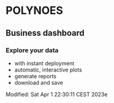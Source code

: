 # POLYNOES
## Business dashboard

### Explore your data
* with instant deployment
* automatic, interactive plots
* generate reports
* download and save

Modified: Sat Apr  1 22:30:11 CEST 2023e
